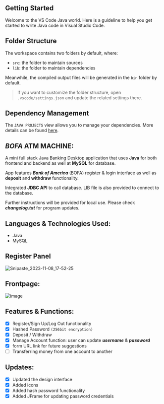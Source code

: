 ## Getting Started

Welcome to the VS Code Java world. Here is a guideline to help you get started to write Java code in Visual Studio Code.

## Folder Structure

The workspace contains two folders by default, where:

- `src`: the folder to maintain sources
- `lib`: the folder to maintain dependencies

Meanwhile, the compiled output files will be generated in the `bin` folder by default.

> If you want to customize the folder structure, open `.vscode/settings.json` and update the related settings there.

## Dependency Management

The `JAVA PROJECTS` view allows you to manage your dependencies. More details can be found [here](https://github.com/microsoft/vscode-java-dependency#manage-dependencies).

## ***BOFA*** ATM MACHINE: 

A mini full stack Java Banking Desktop application that uses **Java** for both frontend and backend as well at **MySQL** for database.  


App features ***Bank of America*** (BOFA) register & login interface as well as **deposit** and **withdraw** functionality.  


Integrated **JDBC API** to call database. LIB file is also provided to connect to the database. 


Further instructions will be provided for local use. Please check ***changelog.txt*** for program updates. 

## Languages & Technologies Used: 
- Java 
- MySQL 

## Register Panel

![Snipaste_2023-11-08_17-52-25](https://github.com/sskyhigh/ATM-Machine/assets/98570636/b8a41ecf-5556-43ba-a304-f6ab1b7b3fae)

## Frontpage: 
![image](https://github.com/sskyhigh/ATM-Machine/assets/98570636/a06eb577-248e-4950-a225-1e988777d67b)

## Features & Functions:

- [x] Register/Sign Up/Log Out functionality
- [x] Hashed Password `(256bit encryption)`
- [x] Deposit / Withdraw
- [x] Manage Account function: user can update ***username*** & ***password***
- [x] form URL link for future suggestions
- [ ] Transferring money from one account to another

## Updates:
- [x] Updated the design interface
- [x] Added icons
- [x] Added hash password functionality 
- [x] Added JFrame for updating password credentials
